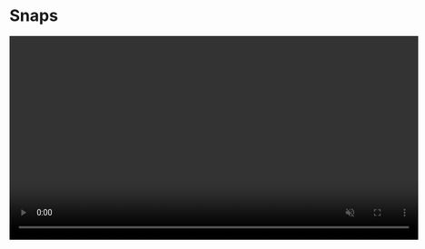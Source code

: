 # Snaps

<video src="./media/snaps.mp4" width="720" type="video/mp4" autoplay muted loop playsinline disablepictureinpicture />

**Snaps** is an exclusive Kagi Search feature that allows you to easily limit search results to a specific website by using the `@` symbol followed by a short code for the site and then your search query.

## Example

Typing `@r Doggo` will search for "Doggo" on Kagi but limit the results to Reddit (`r` is the short code for Reddit). This allows you to quickly find relevant content on a specific site using Kagi's powerful index.

## How to Use Snaps

1. Type the `@` symbol in the search bar.
2. Enter the short code for the site you want to search.
	- If you don’t know the short code, type a few letters of the site’s name and autosuggest options will appear.
	- Navigate these options using your arrow keys or mouse.
3. Enter your search query.
4. Press enter or click the search button.

## Contributing to Snaps

The short codes used in Snaps are the same as those used in our [Bangs](./bangs.md) feature. The list of bangs is [open source](https://github.com/kagisearch/bangs), so anyone can contribute to it. If you don't see a short code for a site you want to search, feel free to submit a pull request to add it to the list.

